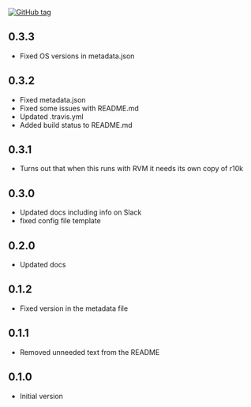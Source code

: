[![GitHub tag][gh-tag-img]][gh-link]

## 0.3.3

* Fixed OS versions in metadata.json

## 0.3.2

* Fixed metadata.json
* Fixed some issues with README.md
* Updated .travis.yml
* Added build status to README.md

## 0.3.1

* Turns out that when this runs with RVM it needs its own copy of r10k

## 0.3.0

* Updated docs including info on Slack
* fixed config file template

## 0.2.0

* Updated docs

## 0.1.2

* Fixed version in the metadata file

## 0.1.1

* Removed unneeded text from the README

## 0.1.0

* Initial version

[gh-tag-img]: https://img.shields.io/github/tag/genebean/genebean-puppetmaster_webhook.svg?label=newest%20tag
[gh-link]: https://github.com/genebean/genebean-puppetmaster_webhook
